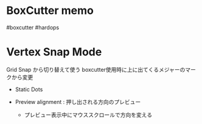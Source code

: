 # BoxCutter memo

#boxcutter #hardops


# Vertex Snap Mode

Grid Snap から切り替えて使う
boxcutter使用時に上に出てくるメジャーのマークから変更

- Static Dots

- Preview alignment : 押し出される方向のプレビュー
  - プレビュー表示中にマウススクロールで方向を変える


